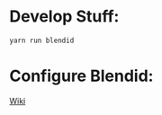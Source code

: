 # Develop Stuff:

`yarn run blendid`

# Configure Blendid:

[Wiki](https://github.com/vigetlabs/blendid/wiki)
